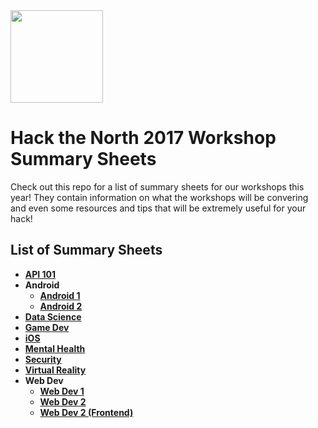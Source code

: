 <img src="https://batlgrounds.com/wp-content/uploads/2015/09/HNT-logo.png" width="148">

# Hack the North 2017 Workshop Summary Sheets 
Check out this repo for a list of summary sheets for our workshops this year!  They contain information on what the workshops will be convering and even some resources and tips that will be extremely useful for your hack!

## List of Summary Sheets
- [**API 101**](/API101.pptx)
- **Android**
  - [**Android 1**](/Android_1.md)
  - [**Android 2**](/Android_2.md)
- [**Data Science**](https://github.com/uwaterloo-datascience/r-starter)
- [**Game Dev**](/Gamedev.md)
- [**iOS**](/iOS.md)
- [**Mental Health**](/MentalHealth.md)
- [**Security**](/Security.md)
- [**Virtual Reality**](/VirtualReality.md)
- **Web Dev**
  - [**Web Dev 1**](/WebDev_1.pdf)
  - [**Web Dev 2**](/WebDev_2_Backend.pdf)
  - [**Web Dev 2 (Frontend)**](WebDev_2_Frontend.md)
